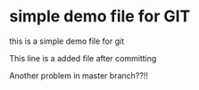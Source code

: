 # simple demo file for GIT

this is a simple demo file for git

This line is a added file after committing

Another problem in master branch??!!